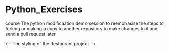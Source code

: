 # Python_Exercises
course
The python modificaation demo session to reemphasise the steps to forking or making a copy to another repository to make changes to it and send a pull request later

<-- The styling of the Restaurant project -->
